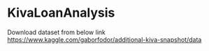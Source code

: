 # KivaLoanAnalysis

Download dataset from below link
https://www.kaggle.com/gaborfodor/additional-kiva-snapshot/data
